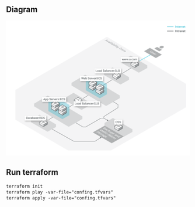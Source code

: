 ## Diagram
![Diagram](./21.1.png "web-application")



## Run terraform
 ```
terraform init
terraform play -var-file="confing.tfvars"
terraform apply -var-file="confing.tfvars"
```
